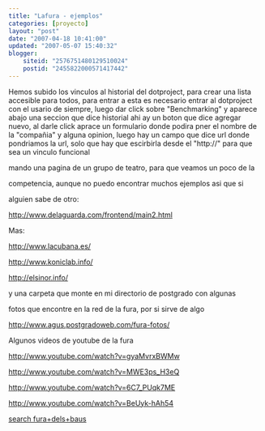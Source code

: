 ```yaml
---
title: "Lafura - ejemplos"
categories: [proyecto]
layout: "post"
date: "2007-04-18 10:41:00"
updated: "2007-05-07 15:40:32"
blogger:
    siteid: "2576751480129510024"
    postid: "2455822000571417442"
---
```


Hemos subido los vinculos al historial del dotproject, para crear una lista accesible para todos, para entrar a esta es necesario entrar al dotproject con el usario de siempre, luego dar click sobre "Benchmarking" y aparece abajo una seccion que dice historial ahi ay un boton que dice agregar nuevo, al darle click aprace un formulario donde podira pner el nombre de la "compañia" y alguna opinion, luego hay un campo que dice url donde pondriamos la url, solo que hay que escirbirla desde el "http://" para que sea un vinculo funcional



mando una pagina de un grupo de teatro, para que veamos un poco de la

competencia, aunque no puedo encontrar muchos ejemplos asi que si

alguien sabe de otro:

<a href="http://www.delaguarda.com/frontend/main2.html">http://www.delaguarda.com/frontend/main2.html</a>

Mas:

http://www.lacubana.es/

http://www.koniclab.info/

http://elsinor.info/



y una carpeta que monte en mi directorio de postgrado con algunas

fotos que encontre en la red de la fura, por si sirve de algo

<a href="http://www.agus.postgradoweb.com/fura-fotos/">http://www.agus.postgradoweb.com/fura-fotos/</a>

Algunos videos de youtube de la fura

<a href="http://www.youtube.com/watch?v=gyaMvrxBWMw">http://www.youtube.com/watch?v=gyaMvrxBWMw</a>

<a href="http://www.youtube.com/watch?v=MWE3ps_H3eQ">http://www.youtube.com/watch?v=MWE3ps_H3eQ</a>

<a href="http://www.youtube.com/watch?v=6C7_PUqk7ME">http://www.youtube.com/watch?v=6C7_PUqk7ME</a>

<a href="http://www.youtube.com/watch?v=BeUyk-hAh54">http://www.youtube.com/watch?v=BeUyk-hAh54</a>

<a href="http://www.youtube.com/results?search_query=fura+dels+baus&search=Search">search fura+dels+baus</a>
